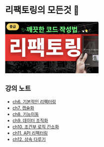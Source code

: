 # 리팩토링의 모든것 🚀

<a href="https://academy.dream-coding.com/courses/refactoring">
    <img
    src="./cover.png"
    width="300"
    />
</a>

## 강의 노트

- [ch6. 기본적인 리팩터링](./ch6/기본적인%20리팩터링.md)
- [ch7. 캡슐화](./ch7/캡슐화.md)
- [ch8. 기능이동](./ch8/기능이동.md)
- [ch9. 데이터 조직화](./ch9/데이터%20조직화.md)
- [ch10. 조건부 로직 간소화](./ch10/조건부%20로직%20간소화.md)
- [ch11. API 리펙터링](./ch11/API%20리펙터링.md)
- [ch12. 상속 다루기](./ch12/상속%20다루기.md)
